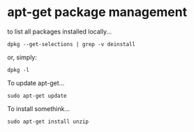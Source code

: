 # apt-get package management

to list all packages installed locally...


    dpkg --get-selections | grep -v deinstall

or, simply:

    dpkg -l
 
 
To update apt-get...

    sudo apt-get update


To install somethink...

    sudo apt-get install unzip
